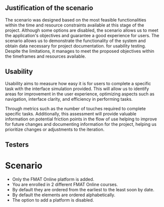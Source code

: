 ## Justification of the scenario

The scenario was designed based on the most feasible functionalities within the time and resource constraints available at this stage of the project. Although some options are disabled, the scenario allows us to meet the application's objectives and guarantee a good experience for users.
The scenario allows us to demonstrate the functionality of the system and obtain data necessary for project documentation.
for usability testing. Despite the limitations, it manages to meet the proposed objectives within the timeframes and resources available.

## Usability

Usability aims to measure how easy it is for users to complete a specific task with the interface simulation provided. This will allow us to identify areas for improvement in the user experience, optimizing aspects such as navigation, interface clarity, and efficiency in performing tasks.

Through metrics such as the number of touches required to complete specific tasks. Additionally, this assessment will provide valuable information on potential friction points in the flow of use helping to improve for future changes and documenting information for the project, helping us prioritize changes or adjustments to the iteration.

## Testers


# Scenario
- Only the FMAT Online platform is added.
- You are enrolled in 2 different FMAT Online courses.
- By default they are ordered from the earliest to the least soon by date.
- By default the elements are ordered alphabetically.
- The option to add a platform is disabled.
